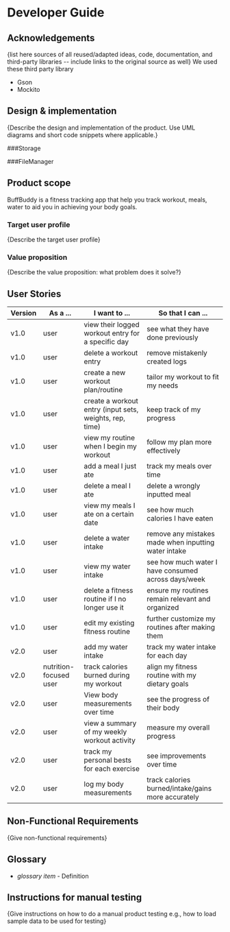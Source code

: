 # Developer Guide

## Acknowledgements

{list here sources of all reused/adapted ideas, code, documentation, and third-party libraries -- include links to the original source as well}
We used these third party library
- Gson
- Mockito

## Design & implementation

{Describe the design and implementation of the product. Use UML diagrams and short code snippets where applicable.}

###Storage

###FileManager 

## Product scope
BuffBuddy is a fitness tracking app that help you track workout, meals, water to aid you in achieving your body goals.
### Target user profile

{Describe the target user profile}

### Value proposition

{Describe the value proposition: what problem does it solve?}

## User Stories

| Version | As a ...               | I want to ...                                           | So that I can ...                                    |
|---------|------------------------|---------------------------------------------------------|------------------------------------------------------|
| v1.0    | user                   | view their logged workout entry for a specific day      | see what they have done previously                   |
| v1.0    | user                   | delete a workout entry                                  | remove mistakenly created logs                       |
| v1.0    | user                   | create a new workout plan/routine                       | tailor my workout to fit my needs                    |
| v1.0    | user                   | create a workout entry (input sets, weights, rep, time) | keep track of my progress                            |
| v1.0    | user                   | view my routine when I begin my workout                 | follow my plan more effectively                      |
| v1.0    | user                   | add a meal I just ate                                   | track my meals over time                             |
| v1.0    | user                   | delete a meal I ate                                     | delete a wrongly inputted meal                       |
| v1.0    | user                   | view my meals I ate on a certain date                   | see how much calories I have eaten                   |
| v1.0    | user                   | delete a water intake                                   | remove any mistakes made when inputting water intake |
| v1.0    | user                   | view my water intake                                    | see how much water I have consumed across days/week  |
| v1.0    | user                   | delete a fitness routine if I no longer use it          | ensure my routines remain relevant and organized     |
| v1.0    | user                   | edit my existing fitness routine                        | further customize my routines after making them      |
| v2.0    | user                   | add my water intake                                     | track my water intake for each day                   |
| v2.0    | nutrition-focused user | track calories burned during my workout                 | align my fitness routine with my dietary goals       |
| v2.0    | user                   | View body measurements over time                        | see the progress of their body                       |
| v2.0    | user                   | view a summary of my weekly workout activity            | measure my overall progress                          |
| v2.0    | user                   | track my personal bests for each exercise               | see improvements over time                           |
| v2.0    | user                   | log my body measurements                                | track calories burned/intake/gains more accurately   |



## Non-Functional Requirements




{Give non-functional requirements}

## Glossary

* *glossary item* - Definition

## Instructions for manual testing

{Give instructions on how to do a manual product testing e.g., how to load sample data to be used for testing}
